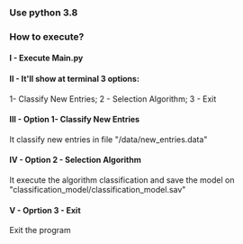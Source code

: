 ### Use python 3.8

### How to execute?
#### I - Execute Main.py

#### II - It'll show at terminal 3 options: 
  1- Classify New Entries;
  2 - Selection Algorithm;
  3 - Exit

#### III - Option 1- Classify New Entries

It classify new entries in file "/data/new_entries.data"

#### IV - Option 2 - Selection Algorithm

It execute the algorithm classification and save the model on "classification_model/classification_model.sav"

#### V - Oprtion 3 - Exit

Exit the program
